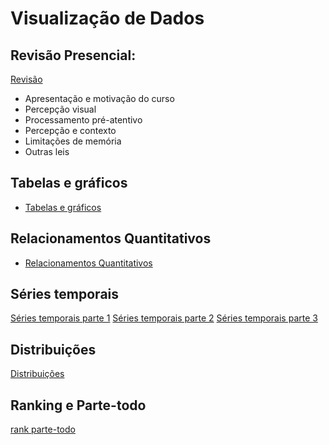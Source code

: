 # Visualização de Dados

## Revisão Presencial:

[Revisão](Resumo_presencial.md)

- Apresentação e motivação do curso
- Percepção visual
- Processamento pré-atentivo
- Percepção e contexto
- Limitações de memória
- Outras leis

## Tabelas e gráficos

- [Tabelas e gráficos](tabelas_e_gráficos.md)

## Relacionamentos Quantitativos

- [Relacionamentos Quantitativos](relacionamentos_quantitativos.md)

## Séries temporais

[Séries temporais parte 1](Series_temporais_01.md)
[Séries temporais parte 2](Series_temporais_02.md)
[Séries temporais parte 3](Series_temporais_03.md)

## Distribuições

[Distribuições](distribuicoes.md)

## Ranking e Parte-todo

[rank parte-todo](ranking-partetodo.md)